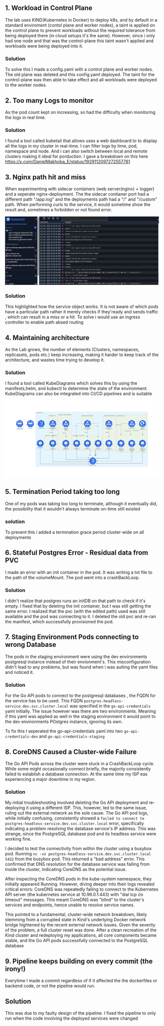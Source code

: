 ## 1. Workload in Control Plane
The lab uses KIND(Kubernetes in Docker) to deploy k8s, and by default in a standard enviroment (contol plane and worker nodes), a taint is applied on the control plane to prevent workloads without the required tolerance from being deployed there (in cloud setups it's the same). However, since i only had one node and that was the control-plane this taint wasn't applied and workloads were being deployed into it.

### Solution
To solve this I made a config.yaml with a control plane and worker nodes. The old plane was deleted and this config.yaml deployed. The taint for the control-plane was then able to take effect and all workloads were deployed to the worker nodes.

## 2. Too many Logs to monitor
As the pod count kept on increasing, so had the difficulty when monitoring the logs in real time.

### Solution 
I found a tool called kubetail that allows uses a web dashboard to to display all the logs in my cluster in real-time. I can filter logs by time, pod, namespace and node. And i can also switch between local and remote clusters making it ideal for porduction. I gave a breakdown on this here https://x.com/DanielMakhoba_E/status/1929112097272557761

## 3. Nginx path hit and miss
When experimenting with sidecar containers (web server(nginx) + logger) and a seperate nginx-deployment. The the sidecar contianer port had a different path "/app.log" and the deployments path had a "/" and "/custom" path. When performing curls to the service, it would sometime show the result and, sometimes a forbidden or not found error.

![alt text](resources/problem-3-image.png)

### Solution
This highlighted how the service object works. It is not aware of which pods have a particular path rather it merely checks if they'ready and sends traffic , which can result in a miss or a hit. To solve i would use an ingress controller to enable path absed routing

## 4. Maintaining architecture
As the Lab grows, the number of elements (Clusters, namespaces, replicasets, pods etc.) keep increasing, making it harder to keep track of the architecture, and wastes time trying to develop it.

### Solution
I found a tool called KubeDiagrams which solves this by using the manifests,helm, and kubectl to determine the state of the environment. KubeDiagrams can also be integrated into CI/CD pipelines and is suitable

![alt text](resources/dev-diagram.png)

## 5. Termination Period taking too long
One of my pods was taking too long to terminate, although it eventually did, the possibility that it wouldn't always terminate on-time still existed

### solution 
To prevent this i added a termination grace period cluster-wide on all deployments

## 6. Stateful Postgres Error - Residual data from PVC
I made an error with an init container in the pod. It was writing a txt file to the path of the volumeMount. The pod went into a crashBackLoop. 


### Solution
I didn't realize that postgres runs an initDB on that path to check if it's empty. I fixed that by deleting the init container, but I was still getting the same error. I realized that the pvc (with the edited path) used was still available and the pod was connecting to it. I deleted the old pvc and re-ran the manifest, which successfully provisioned the pod.

## 7. Staging Environment Pods connecting to wrong Database
The pods in the staging environment were using the dev environments postgresql instance instead of their envionment's. This misconfiguration didn't lead to any problems, but was found when i was auiting the yaml files and noticed it.

### Solution
For the Go API pods to connect to the postgresql databases , the FQDN for the service has to be used. This FQDN `postgres-headless-service.dev.svc.cluster.local` was specified in the `go-api-credentials` yaml initially. The issue however was there are two environments. Meaning if this yaml was applied as well in the staging environment it would point to the dev environments POstgres instance, ignoring its own. 

To fix this I seperated the go-api-credentials yaml into two `go-api-credentials-dev` and `go-api-credentials-staging`

## 8. CoreDNS Caused a Cluster-wide Failure
The Go API Pods across the cluster were stuck in a CrashBackLoop cycle. While some might occasionally connect briefly, the majority consistently failed to establish a database connection. At the same time my ISP eas experiencing a major downtime in my region.

### Solution
My initial troubleshooting involved deleting the Go API deployment and re-deploying it using a different ISP. This, however, led to the same issue, ruling out the external network as the sole cause. The Go API pod logs, while initially confusing, consistently showed a `failed to connect to postgres-headless-service.dev.svc.cluster.local` error, specifically indicating a problem resolving the database service's IP address. This was strange, since the PostgreSQL database pod and its headless service were working fine.

I decided to test the connectivity from within the cluster using a busybox pod. Running `nc -vz postgres-headless-service.dev.svc.cluster.local 5432` from the busybox pod. This returned a "bad address" error. This confirmed that DNS resolution for the database service was failing from inside the cluster, indicating CoreDNS as the potential issue.

After inspecting the CoreDNS pods in the kube-system namespace, they initially appeared Running. However, diving deeper into their logs revealed critical errors: CoreDNS was repeatedly failing to connect to the Kubernetes API server (the kubernetes service at 10.96.0.1:443) with "dial tcp i/o timeout" messages. This meant CoreDNS was "blind" to the cluster's services and endpoints, hence unable to resolve service names.


This pointed to a fundamental, cluster-wide network breakdown, likely stemming from a corrupted state in Kind's underlying Docker network bridge hightened by the recent external network issues. Given the severity of the problem, a full cluster reset was done. After a clean recreation of the Kind cluster and redeploying my applications, all core components became stable, and the Go API pods successfully connected to the PostgreSQL database

## 9. Pipeline keeps building on every commit (the irony!)
Everytime I made a commit regardless of if it affected the the dockerfiles or backend code, or not the pipeline would run.

## Solution
This was due to my faulty design of the pipeline. I fixed the pipeline to only run when the code involving the deployed services were changed